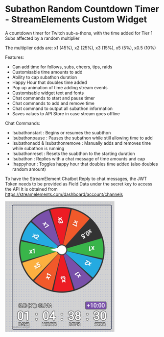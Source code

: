 # Subathon Random Countdown Timer - StreamElements Custom Widget

A countdown timer for Twitch sub-a-thons, with the time added for Tier 1 Subs affected by a random multiplier

The multiplier odds are: x1 (45%), x2 (25%), x3 (15%), x5 (5%), x0.5 (10%)

Features:
- Can add time for follows, subs, cheers, tips, raids 
- Customisable time amounts to add
- Ability to cap subathon duration
- Happy Hour that doubles time added
- Pop up animation of time adding stream events
- Customisable widget text and fonts
- Chat commands to start and pause timer
- Chat commands to add and remove time
- Chat command to output all subathon information
- Saves values to API Store in case stream goes offline

Chat Commands:
- !subathonstart : Begins or resumes the suabthon
- !subathonpause : Pauses the subathon while still allowing time to add
- !subathonadd & !subathonremove : Manually adds and removes time while subathon is running
- !subathonreset : Resets the suabthon to the starting duration
- !subathon : Replies with a chat message of time amounts and cap
- !happyhour : Toggles happy hour that doubles time added (also doubles random amount)

To have the StreamElement Chatbot Reply to chat messages, the JWT Token needs to be provided as Field Data under the secret key to access the API
It is obtained from https://streamelements.com/dashboard/account/channels

![Subathon Random Countdown Timer Widget Preview](/SubathonRandomTimer/preview.png?)
